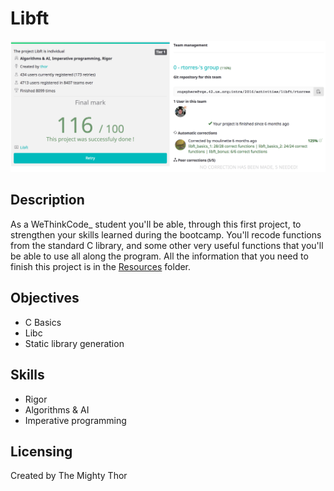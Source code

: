 # Libft

![Project description page](Resources/Screen_Shot.png)

## Description

As a WeThinkCode_ student you'll be able, through this first project,
to strengthen your skills learned during the bootcamp. You'll recode functions
from the standard C library, and some other very useful functions that you'll
be able to use all along the program. All the information that you need to
finish this project is in the  [Resources](https://github.com/idevHive/42/tree/master/Projects/Basics/Libft/Resources)  folder.

## Objectives

* C Basics
* Libc
* Static library generation

## Skills

* Rigor
* Algorithms & AI
* Imperative programming

## Licensing
Created by The Mighty Thor

